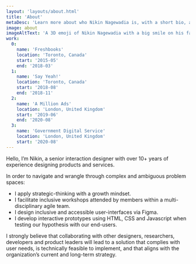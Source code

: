 ```yaml
---
layout: 'layouts/about.html'
title: 'About'
metaDesc: 'Learn more about who Nikin Nagewadia is, with a short bio, and list of his past work and education experiences.'
image: about
imageAltText: 'A 3D emoji of Nikin Nagewadia with a big smile on his face.'
work:
  0:
    name: 'Freshbooks'
    location: 'Toronto, Canada'
    start: '2015-05'
    end: '2018-03'
  1:
    name: 'Say Yeah!'
    location: 'Toronto, Canada'
    start: '2018-08'
    end: '2018-11'
  2:
    name: 'A Million Ads'
    location: 'London, United Kingdom'
    start: '2019-06'
    end: '2020-08'
  3:
    name: 'Government Digital Service'
    location: 'London, United Kingdom'
    start: '2020-08'
---
```

Hello, I’m Nikin, a senior interaction designer with over 10+ years of experience designing products and services.

<p class="list-lead-in">In order to navigate and wrangle through complex and ambiguous problem spaces:</p>

- I apply strategic-thinking with a growth mindset.
- I facilitate inclusive workshops attended by members within a 
multi-disciplinary agile team.
- I design inclusive and accessible user-interfaces via Figma.
- I develop interactive prototypes using HTML, CSS and Javascript when testing our hypothesis with our end-users.

I strongly believe that collaborating with other designers, researchers, developers and product leaders will lead to a solution that complies with user needs, is technically feasible to implement, and that aligns with the organization’s current and long-term strategy.
